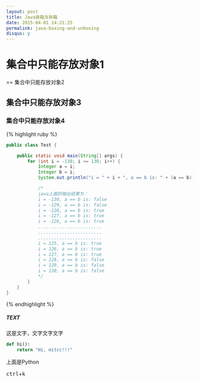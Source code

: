 ```yaml
---
layout: post
title: Java装箱与拆箱
date: 2015-04-01 14:21:25
permalink: java-boxing-and-unboxing
disqus: y
---
```


# 集合中只能存放对象1

==  集合中只能存放对象2

## 集合中只能存放对象3

### 集合中只能存放对象4

{% highlight ruby %}
```java
public class Test {

    public static void main(String[] args) {
        for (int i = -130; i <= 130; i++) {
            Integer a = i;
            Integer b = i;
            System.out.println("i = " + i + ", a == b is: " + (a == b));

            /*
            java上面的输出结果为：
            i = -130, a == b is: false
            i = -129, a == b is: false
            i = -128, a == b is: true
            i = -127, a == b is: true
            i = -126, a == b is: true
            ........................
            ........................
            ........................
            i = 125, a == b is: true
            i = 126, a == b is: true
            i = 127, a == b is: true
            i = 128, a == b is: false
            i = 129, a == b is: false
            i = 130, a == b is: false
            */
        }
    }
}
```

{% endhighlight %}

##### TEXT
这是文字，文字文字文字

```Python
def hi():
    return "Hi, mitcc!!!"
```

上面是Python

<kbd>ctrl</kbd>+<kbd>k</kbd>
